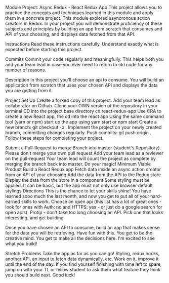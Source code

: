 Module Project: Async Redux - React Redux App
This project allows you to practice the concepts and techniques learned in this module and apply them in a concrete project. This module explored asyncronous action creators in Redux. In your project you will demonstrate proficiency of these subjects and principles by building an app from scratch that consumes and API of your choosing, and displays data fetched from that API.

Instructions
Read these instructions carefully. Understand exactly what is expected before starting this project.

Commits
Commit your code regularly and meaningfully. This helps both you and your team lead in case you ever need to return to old code for any number of reasons.

Description
In this project you'll choose an api to consume. You will build an application from scratch that uses your chosen API and displays the data you are getting from it.

Project Set Up
 Create a forked copy of this project.
 Add your team lead as collaborator on Github.
 Clone your OWN version of the repository in your terminal
 CD into the project base directory cd react-redux-app
 Use CRA to create a new React app, the cd into the react app
 Using the same command tool (yarn or npm) start up the app using yarn start or npm start
 Create a new branch: git checkout -b <firstName-lastName>.
 Implement the project on your newly created <firstName-lastName> branch, committing changes regularly.
 Push commits: git push origin <firstName-lastName>.
Follow these steps for completing your project.

 Submit a Pull-Request to merge Branch into master (student's Repository). Please don't merge your own pull request
 Add your team lead as a reviewer on the pull-request
 Your team lead will count the project as complete by merging the branch back into master.
 Do your magic!
Minimum Viable Product
 Build a React Redux app
 Fetch data inside an async action creator from an API of your choosing
 Add the data from the API to the Redux store
 Display the data from the store in a component
 Some styling must be applied. It can be basic, but the app must not only use browser default stylings
Directions
This is the chance to let your skills shine! You have learned sooo much the last month, and now you get to put all of your hard-earned skills to work. Choose an open api (this list has a lot of great ones - look for ones with Auth: no and HTTPS: yes - or just do a google search for open apis). Protip - don't take too long choosing an API. Pick one that looks interesting, and get building.

Once you have chosen an API to consume, build an app that makes sense for the data you will be retrieving. Have fun with this. You get to be the creative mind. You get to make all the decisions here. I'm excited to see what you build!

Stretch Problems
Take the app as far as you can go! Styling, redux hooks, another API, an input to fetch data dynamically, etc. Work on it, improve it until the end of the day. If you find yourself finishing with time left to spare, jump on with your TL or fellow student to ask them what feature they think you should build next. Good luck! 
